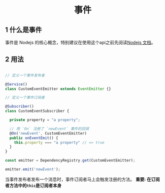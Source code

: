 <h1 align="center">事件</h1>

## 1 什么是事件

事件是 Nodejs 的核心概念，特别建议在使用这个api之前先阅读[Nodejs 文档](https://nodejs.org/api/events.html#events_events)。


## 2 用法

```typescript

// 定义一个事件发布者

@Service()
class CustomEventEmitter extends EventEmitter {}

// 定义一个事件订阅者

@Subscriber()
class CustomEventSubscriber {

  private property = "a property";

  // 用 `On` 注册了 `newEvent` 事件的回调
  @On('newEvent', CustomEventEmitter)
  public onEventEmit() {
    this.property === "a property" // => true
  }
}

const emitter = DependencyRegistry.get(CustomEventEmitter);

emitter.emit('newEvent');
```
当事件发布者发布一个消息时，事件订阅者马上会触发注册的方法。
<b>重要: 在订阅者方法中的`this`是订阅者本身</b>


